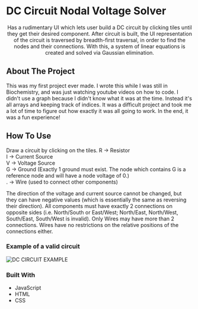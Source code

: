 
# DC Circuit Nodal Voltage Solver

  <p align="center">
    Has a rudimentary UI which lets user build a DC circuit by clicking tiles until they get their desired component. After circuit is built, the UI representation of the circuit is traversed by breadth-first traversal, in order to find the nodes and their connections. With this, a system of linear equations is created and solved via Gaussian elimination.
  </p>





<!-- ABOUT THE PROJECT -->
## About The Project
This was my first project ever made. I wrote this while I was still in Biochemistry, and was just watching youtube videos on how to code. I didn't use a graph because I didn't know what it was at the time. Instead it's all arrays and keeping track of indices.
It was a difficult project and took me a lot of time to figure out how exactly it was all going to work. In the end, it was a fun experience!


## How To Use

Draw a circuit by clicking on the tiles.
R -> Resistor <br>
I -> Current Source <br>
V -> Voltage Source <br>
G -> Ground (Exactly 1 ground must exist. The node which contains G is a reference node and will have a node voltage of 0.) <br>
. -> Wire (used to connect other components) <br>

The direction of the voltage and current source cannot be changed, but they can have negative values (which is essentially the same as reversing their direction).
All components must have exactly 2 connections on opposite sides (i.e. North/South or East/West; North/East, North/West, South/East, South/West is invalid).
Only Wires may have more than 2 connections. Wires have no restrictions on the relative positions of the connections either.

### Example of a valid circuit
![DC CIRCUIT EXAMPLE](https://user-images.githubusercontent.com/45188433/215273141-776b5993-eb97-4b26-b804-16ae68fd3fe7.PNG)


### Built With

* JavaScript
* HTML
* CSS
